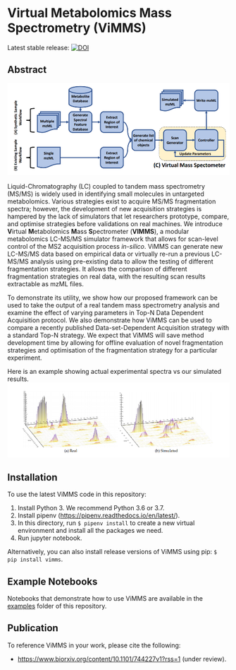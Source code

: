 Virtual Metabolomics Mass Spectrometry (ViMMS)
==============================================
Latest stable release: <a href="https://zenodo.org/badge/latestdoi/196360601"><img src="https://zenodo.org/badge/196360601.svg" alt="DOI"></a>

Abstract
--------

![ViMMS Schematic](images/schematic.png?raw=true "ViMMS Schematic")

Liquid-Chromatography (LC) coupled to tandem mass spectrometry (MS/MS) is widely used in identifying small molecules in
untargeted metabolomics. Various strategies exist to acquire MS/MS fragmentation spectra; however, the development of 
new acquisition strategies is hampered by the lack of simulators that let researchers prototype, compare, and optimise 
strategies before validations on real machines. We introduce **V**irtual **M**etabolomics **M**ass **S**pectrometer 
(**VIMMS**), a modular metabolomics LC-MS/MS simulator framework that allows for scan-level control of the MS2 acquisition 
process *in-silico*. ViMMS can generate new LC-MS/MS data based on empirical data or virtually re-run a previous LC-MS/MS 
analysis using pre-existing data to allow the testing of different fragmentation strategies. It allows the 
comparison of different fragmentation strategies on real data, with the resulting scan results extractable as mzML files. 

To demonstrate its utility, we show how our proposed framework can be used to take the output of a real tandem mass 
spectrometry analysis and examine the effect of varying parameters in Top-N Data Dependent Acquisition protocol. 
We also demonstrate how ViMMS can be used to compare a recently published Data-set-Dependent Acquisition strategy with 
a standard Top-N strategy. We expect that ViMMS will save method development time by allowing for offline evaluation of 
novel fragmentation strategies and optimisation of the fragmentation strategy for a particular experiment.

Here is an example showing actual experimental spectra vs our simulated results.
![Example Spectra](images/spectra.png?raw=true "Example Spectra")

Installation
------------

To use the latest ViMMS code in this repository:

1. Install Python 3. We recommend Python 3.6 or 3.7.
2. Install pipenv (https://pipenv.readthedocs.io/en/latest/).
3. In this directory, run `$ pipenv install` to create a new virtual environment and install all the packages we need.
4. Run jupyter notebook. 

Alternatively, you can also install release versions of ViMMS using pip: `$ pip install vimms`. 

Example Notebooks
--------

Notebooks that demonstrate how to use ViMMS are available in the [examples](https://github.com/sdrogers/vimms/tree/master/examples) folder of this repository.

Publication
------------

To reference ViMMS in your work, please cite the following:
- https://www.biorxiv.org/content/10.1101/744227v1?rss=1 (under review).
